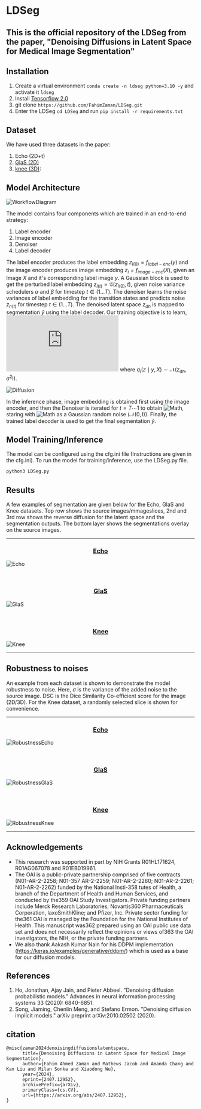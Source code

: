 # LDSeg
This is the official repository of the LDSeg from the paper, "Denoising Diffusions in Latent Space for Medical Image Segmentation"
--------------------

## Installation
1. Create a virtual environment `conda create -n ldseg python=3.10 -y` and activate it `ldseg`
2. Install [Tensorflow 2.0](https://www.tensorflow.org/install/pip)
3. git clone `https://github.com/FahimZaman/LDSeg.git`
4. Enter the LDSeg `cd LDSeg` and run `pip install -r requirements.txt`


## Dataset
We have used three datasets in the paper:
1. Echo (2D+t)
2. [GlaS (2D)](https://www.kaggle.com/datasets/sani84/glasmiccai2015-gland-segmentation) 
3. [knee (3D)](https://nda.nih.gov/oai/):

## Model Architecture
![WorkflowDiagram](assets/WorkflowDiagram.png)

The model contains four components which are trained in an end-to-end strategy:
1. Label encoder
2. Image encoder
3. Denoiser
4. Label decoder

The label encoder produces the label embedding $z_{l(0)} = f_{label-enc}(y)$ and the image encoder produces image embedding $z_i = f_{image-enc}(X)$, given an Image $X$ and it's corresponding label image $y$.
A Gaussian block is used to get the perturbed label embedding $z_{l(t)} = \mathcal G(z_{l(0)}, t)$, given noise variance schedulers $\alpha$ and $\beta$ for timestep $t \in (1 \dotsc T)$.
The denoiser learns the noise variances of label embedding for the transition states and predicts noise $z_{n(t)}$ for timestep $t \in (1 \dotsc T)$.
The denoised latent space $z_{dn}$ is mapped to segmentation $\hat{y}$ using the label decoder. Our training objective is to learn, ![q(\hat{y}|X)=\mathbb{E}_{q_{i}(z_{i}|X)}\left[q_{s}(\hat{y}|z)\right]](https://latex.codecogs.com/png.latex?q%28%5Chat%7By%7D%7CX%29%3D%5Cmathbb%7BE%7D_%7Bq_%7Bi%7D%28z_%7Bi%7D%7CX%29%7D%5Cleft%5Bq_%7Bs%7D%28%5Chat%7By%7D%7Cz%29%5Cright%5D) where $q_{l}(z \mid y, X) \sim \mathcal{N}(z_{dn}, \sigma^2 \mathrm{I})$.

![Diffusion](assets/Diffusion.png)

In the inference phase, image embedding is obtained first using the image encoder, and then the Denoiser is iterated for $t = T \cdots 1$ to obtain ![Math](https://latex.codecogs.com/png.latex?\tilde{z}_{l(0)}), staring with ![Math](https://latex.codecogs.com/png.latex?\tilde{z}_{l(T)}) as a Gaussian random noise $(\mathcal{N}(\mathrm{0, I}))$. Finally, the trained label decoder is used to get the final segmentation $\hat{y}$.

## Model Training/Inference
The model can be configured using the cfg.ini file (Instructions are given in the cfg.ini). To run the model for training/inference, use the LDSeg.py file.

```bash
python3 LDSeg.py
```


## Results
A few examples of segmentation are given below for the Echo, GlaS and Knee datasets. Top row shows the source images/mmageslices, 2nd and 3rd row shows the reverse diffusion for the latent space and the segmentation outputs. The bottom layer shows the segmentations overlay on the source images.

--------------------

### <ins> <p align='center'> Echo </ins>
![Echo](assets/EchoSeg.gif)

<br/>

### <ins> <p align='center'> GlaS </ins>
![GlaS](assets/GlaSSeg.gif)

<br/>

### <ins> <p align='center'> Knee </ins>
![Knee](assets/KneeSeg.gif)


--------------------

## Robustness to noises
An example from each dataset is shown to demonstrate the model robustness to noise. Here, $\sigma$ is the variance of the added noise to the source image. DSC is the Dice Similarity Co-efficient score for the image (2D/3D). For the Knee dataset, a randomly selected slice is shown for convenience.

--------------------

### <ins> <p align='center'> Echo </ins>
![RobustnessEcho](assets/RobustnessEcho.gif)

<br/>

### <ins> <p align='center'> GlaS </ins>
![RobustnessGlaS](assets/RobustnessGlaS.gif)

<br/>

### <ins> <p align='center'> Knee </ins>
![RobustnessKnee](assets/RobustnessKnee.gif)

--------------------

## Acknowledgements
- This research was supported in part by NIH Grants R01HL171624, R01AG067078 and R01EB019961.
- The OAI is a public-private partnership comprised of five contracts (N01-AR-2-2258; N01-357 AR-2-2259; N01-AR-2-2260; N01-AR-2-2261; N01-AR-2-2262) funded by the National Insti-358 tutes of Health, a branch of the Department of Health and Human Services, and conducted by the359 OAI Study Investigators. Private funding partners include Merck Research Laboratories; Novartis360 Pharmaceuticals Corporation, laxoSmithKline; and Pfizer, Inc. Private sector funding for the361 OAI is managed by the Foundation for the National Institutes of Health. This manuscript was362 prepared using an OAI public use data set and does not necessarily reflect the opinions or views of363 the OAI investigators, the NIH, or the private funding partners.
- We also thank Aakash Kumar Nain for his DDPM implementation (https://keras.io/examples/generative/ddpm/) which is used as a base for our diffusion models.


## References

1. Ho, Jonathan, Ajay Jain, and Pieter Abbeel. "Denoising diffusion probabilistic models." Advances in neural information processing systems 33 (2020): 6840-6851.
2. Song, Jiaming, Chenlin Meng, and Stefano Ermon. "Denoising diffusion implicit models." arXiv preprint arXiv:2010.02502 (2020).


## citation

```
@misc{zaman2024denoisingdiffusionslatentspace,
      title={Denoising Diffusions in Latent Space for Medical Image Segmentation}, 
      author={Fahim Ahmed Zaman and Mathews Jacob and Amanda Chang and Kan Liu and Milan Sonka and Xiaodong Wu},
      year={2024},
      eprint={2407.12952},
      archivePrefix={arXiv},
      primaryClass={cs.CV},
      url={https://arxiv.org/abs/2407.12952}, 
}
```
